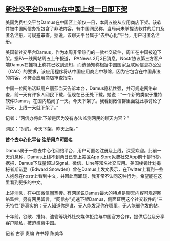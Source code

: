 <!--1675402200000-->
[新社交平台Damus在中国上线一日即下架](https://www.rfa.org/mandarin/yataibaodao/meiti/gt2-02032023002658.html)
------

<p><span style="font-weight: 400;">美国免费社交平台Damus在中国区上架仅一日，本周五被从应用商店下架。该软件被中国网信办指包含了非法内容。有中国网民称，当局尚未掌握该软件的后门及匿名注册，可规避审查。据说，该聊天平台属于“去中心</span><span style="font-weight: 400;">化”平台，用户可匿名注册。</span></p><p><span style="font-weight: 400;">美国新社交平台Damus，作为本周非常热门的一款社交软件，周五在中国被迫下架。据PA一线网站周五上午报道， PANews 2月3日消息，Nostr协议第三方客户端Damus在推特上称其已收到通知，而该通知称根据中国国家互联网信息办公室（CAC）的要求，该应用程序将从中国应用商店中移除，因为它包含在中国非法的内容，不符合应用商店审查指南。</span></p><p><span style="font-weight: 400;">中国一位网络活跃用户丽莎当天告诉本台，Damus隐私性强，并可规避网络审查，前一天有许多人网民下载，但现在已无处下载。她说：“一个新的类似于推特软件Damus，在国内热闹了一天。今天下架了。我看到微信群里面就此事讨论了两天，上线一天就下架了。”</span></p><p><span style="font-weight: 400;">记者：“网信办将此下架是因为没有办法监测网民的聊天内容？”</span></p><p><span style="font-weight: 400;">网民：“对的。今天下架，昨天上架。”</span></p><p><b>首个去中心化平台 注册用户可匿名</b></p><p><span style="font-weight: 400;">Damus属于一款去中心化网络平台，用户可匿名注册及上线，深受欢迎。此前一天消息称，Damus上线不到两日已登上美区App Store免费社交App前十排行榜。据报，Damus下载量超过Signal、微信、Line等知名社交应用。美国棱镜计划揭秘者</span><span style="font-weight: 400;">斯诺登（</span><span style="font-weight: 400;">Edward Snowden）曾在Damus上发文表示，在Twitter上看到一些人抱怨在nostr上看到中文，并因此而卸载，我非常不认同这种行为。希望能在这里看到更多的中文。</span></p><p><span style="font-weight: 400;">上述消息，在中国微信圈热传。有网民说Damus最大的特点是聊天内容可规避网络监控。另有网民留言，“网信办”光速下架Damus，侧面证明这个社交软件的“三无特性”是真实的：无人知道你是谁，无人能发现你在哪里，无人能删你发的帖。</span></p><p><span style="font-weight: 400;">十年前，谷歌、推特、油管等境外社交媒体拒绝与中国官方合作，提供后台及分享客户隐私，被迫撤离中国。</span></p><p><span style="font-weight: 400;">记者 古亭 责编 许书婷 陈美华 </span></p><p><br style="font-weight: 400;"/><br style="font-weight: 400;"/></p>

